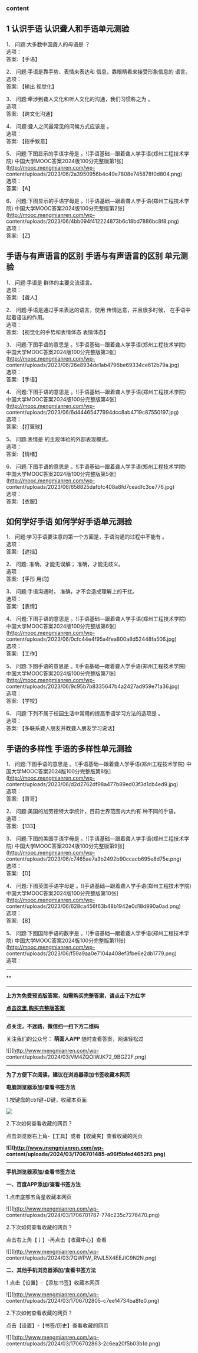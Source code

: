 ### content

## 1 认识手语 认识聋人和手语单元测验

1、 问题:大多数中国聋人的母语是 ？  
选项：  
答案: 【手语】  

2、 问题:手语是靠手势、表情来表达和 信息，靠眼睛看来接受形象信息的 语言。  
选项：  
答案: 【输出 视觉化】

3、 问题:牵涉到聋人文化和听人文化的沟通，我们习惯称之为 。  
选项：  
答案: 【跨文化沟通】

4、 问题:聋人之间最常见的问候方式应该是 。  
选项：  
答案: 【招手致意】

5、 问题:下图显示的手语字母是 。![手语基础—跟着聋人学手语\(郑州工程技术学院\)
中国大学MOOC答案2024版100分完整版第1张](http://mooc.mengmianren.com/wp-
content/uploads/2023/06/2a3950956b4c49e7808e745878f0d804.png)  
选项：  
答案: 【A】

6、 问题:下图显示的手语字母是 。![手语基础—跟着聋人学手语\(郑州工程技术学院\)
中国大学MOOC答案2024版100分完整版第2张](http://mooc.mengmianren.com/wp-
content/uploads/2023/06/4bb094f412224873b6c18bd7886bc8f8.png)  
选项：  
答案: 【Z】

## 手语与有声语言的区别 手语与有声语言的区别 单元测验

1、 问题:手语是 群体的主要交流语言。  
选项：  
答案: 【聋人】

2、 问题:手语是通过手来表达的语言，使用 传情达意，并且很多时候， 在手语中起着语法的作用。  
选项：  
答案: 【视觉化的手势和表情体态 表情体态】

3、 问题:下图手语的意思是 。![手语基础—跟着聋人学手语\(郑州工程技术学院\)
中国大学MOOC答案2024版100分完整版第3张](http://mooc.mengmianren.com/wp-
content/uploads/2023/06/26e8934de1ab4796be69334ce612b79a.jpg)  
选项：  
答案: 【手语】

4、 问题:下图手语的意思是 。![手语基础—跟着聋人学手语\(郑州工程技术学院\)
中国大学MOOC答案2024版100分完整版第4张](http://mooc.mengmianren.com/wp-
content/uploads/2023/06/6d44465477994dcc8ab4719c87550197.jpg)  
选项：  
答案: 【打篮球】

5、 问题:表情是 的主观体验的外部表现模式。  
选项：  
答案: 【情绪】

6、 问题:下图手语的意思是 。![手语基础—跟着聋人学手语\(郑州工程技术学院\)
中国大学MOOC答案2024版100分完整版第5张](http://mooc.mengmianren.com/wp-
content/uploads/2023/06/658825dafbfc408a8fd7ceadfc3ce776.jpg)  
选项：  
答案: 【衣服】

## 如何学好手语 如何学好手语单元测验

1、 问题:学习手语要注意的第一个方面是，手语沟通的过程中不能有 。  
选项：  
答案: 【遮挡】

2、 问题: 准确，才能无误解； 准确，才能无歧义。  
选项：  
答案: 【手形 用词】

3、 问题:手语沟通时， 准确，才不会造成理解上的干扰。  
选项：  
答案: 【表情】

4、 问题:下图手语的意思是 。![手语基础—跟着聋人学手语\(郑州工程技术学院\)
中国大学MOOC答案2024版100分完整版第6张](http://mooc.mengmianren.com/wp-
content/uploads/2023/06/0cfc44e4f95a4fea800a8d52448fa506.jpg)  
选项：  
答案: 【工作】

5、 问题:下图手语的意思是 。![手语基础—跟着聋人学手语\(郑州工程技术学院\)
中国大学MOOC答案2024版100分完整版第7张](http://mooc.mengmianren.com/wp-
content/uploads/2023/06/9c95b7b8335647b4a2427ad959e71a36.jpg)  
选项：  
答案: 【学校】

6、 问题:下列不属于校园生活中常用的提高手语学习方法的选项是 。  
选项：  
答案: 【多联系聋人朋友并教聋人朋友学习说话】

## 手语的多样性 手语的多样性单元测验

1、 问题:下图手语的意思是 。![手语基础—跟着聋人学手语\(郑州工程技术学院\)
中国大学MOOC答案2024版100分完整版第8张](http://mooc.mengmianren.com/wp-
content/uploads/2023/06/d2d2762df98a477b89ed03f3d1cb4ed9.jpg)  
选项：  
答案: 【哥哥】

2、 问题:美国的加劳德特大学统计，目前世界范围内大约有 种不同的手语。  
选项：  
答案: 【133】

3、 问题:下图的美国手语字母是 。![手语基础—跟着聋人学手语\(郑州工程技术学院\)
中国大学MOOC答案2024版100分完整版第9张](http://mooc.mengmianren.com/wp-
content/uploads/2023/06/c7465ae7a3b2492b90ccacb695e8d75e.png)  
选项：  
答案: 【D】

4、 问题:下图英国手语字母是 。![手语基础—跟着聋人学手语\(郑州工程技术学院\)
中国大学MOOC答案2024版100分完整版第10张](http://mooc.mengmianren.com/wp-
content/uploads/2023/06/628ca456f63b48b1942e0d18d990a0ad.png)  
选项：  
答案: 【B】

5、 问题:下图国际手语的数字是 。![手语基础—跟着聋人学手语\(郑州工程技术学院\)
中国大学MOOC答案2024版100分完整版第11张](http://mooc.mengmianren.com/wp-
content/uploads/2023/06/f59a9aa0e7104a408ef3fbe6e2db1779.png)  
选项：

* * *

**

* * *

**上方为免费预览版答案，如需购买完整答案，请点击下方红字**

[**点击这里,购买完整版答案**](http://mooc.mengmianren.com/mooc/46397.html)

* * *

**点关注，不迷路，微信扫一扫下方二维码**

关注我们的公众号： **萌面人APP** 随时查看答案，网课轻松过

![](http://www.mengmianren.com/wp-
content/uploads/2024/03/VM4ZQOIWJK72_9BGZ2F.png)

* * *

**为了方便下次阅读，建议在浏览器添加书签收藏本网页**

**电脑浏览器添加/查看书签方法**

1.按键盘的ctrl键+D键，收藏本页面

![](http://www.mengmianren.com/wp-content/uploads/2024/03/AF9T_JKKHAJN.png)

2.下次如何查看收藏的网页？

点击浏览器右上角-【工具】或者【收藏夹】查看收藏的网页

**![](http://www.mengmianren.com/wp-
content/uploads/2024/03/1706701485-a96f5bfed4652f3.png)**

* * *

**手机浏览器添加/查看书签方法**

**一、百度APP添加/查看书签方法**

1.点击底部五角星收藏本网页

![](http://www.mengmianren.com/wp-
content/uploads/2024/03/1706701787-774c235c7276470.png)

2.下次如何查看收藏的网页？

点击右上角【┇】-再点击【收藏中心】查看

![](http://www.mengmianren.com/wp-
content/uploads/2024/03/7QWPW_RVJL5X4EEJIC9N2N.png)

**二、其他手机浏览器添加/查看书签方法**

1.点击【设置】-【添加书签】收藏本网页

![](http://www.mengmianren.com/wp-
content/uploads/2024/03/1706702805-c7ee14734ba8fe0.png)

2.下次如何查看收藏的网页？

点击【设置】-【书签/历史】查看收藏的网页

![](http://www.mengmianren.com/wp-
content/uploads/2024/03/1706702863-2c6ea20f5b03b1d.png)

